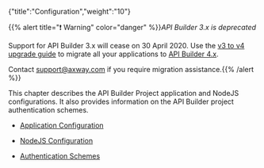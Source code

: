 {"title":"Configuration","weight":"10"}

{{% alert title="❗️ Warning" color="danger" %}}*API Builder 3.x is deprecated*

Support for API Builder 3.x will cease on 30 April 2020. Use the [v3 to v4 upgrade guide](https://docs.axway.com/bundle/API_Builder_4x_allOS_en/page/api_builder_v3_to_v4_upgrade_guide.html) to migrate all your applications to [API Builder 4.x](https://docs.axway.com/bundle/API_Builder_4x_allOS_en/page/api_builder_getting_started_guide.html).

Contact [support@axway.com](mailto:support@axway.com) if you require migration assistance.{{% /alert %}}

This chapter describes the API Builder Project application and NodeJS configurations. It also provides information on the API Builder project authentication schemes.

* [Application Configuration](/docs/appc/Axway_API_Builder/API_Builder/API_Builder_Developer_Guide/API_Builder_Project/Configuration/Application_Configuration/)

* [NodeJS Configuration](/docs/appc/Axway_API_Builder/API_Builder/API_Builder_Developer_Guide/API_Builder_Project/Configuration/NodeJS_Configuration/)

* [Authentication Schemes](/docs/appc/Axway_API_Builder/API_Builder/API_Builder_Developer_Guide/API_Builder_Project/Configuration/Authentication_Schemes/)
